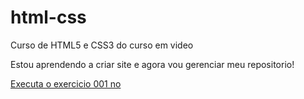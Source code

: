 # html-css
 Curso de HTML5 e CSS3 do curso em video

Estou aprendendo a criar site e agora vou gerenciar meu repositorio!

<a href="https://lucianononato.github.io/html-css/exercicio/ex001/index.html">Executa o exercicio 001 no